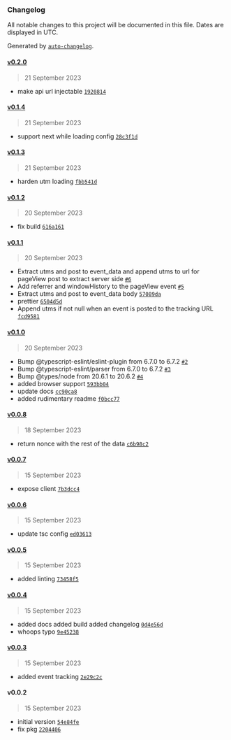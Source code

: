 ### Changelog

All notable changes to this project will be documented in this file. Dates are displayed in UTC.

Generated by [`auto-changelog`](https://github.com/CookPete/auto-changelog).

#### [v0.2.0](https://github.com/masa-finance/analytics-sdk/compare/v0.1.4...v0.2.0)

> 21 September 2023

- make api url injectable [`1920814`](https://github.com/masa-finance/analytics-sdk/commit/1920814e27b9491a486b980b534eee1207708bf7)

#### [v0.1.4](https://github.com/masa-finance/analytics-sdk/compare/v0.1.3...v0.1.4)

> 21 September 2023

- support next while loading config [`28c3f1d`](https://github.com/masa-finance/analytics-sdk/commit/28c3f1dcbd36f7e7298ae81982553c00bde683c8)

#### [v0.1.3](https://github.com/masa-finance/analytics-sdk/compare/v0.1.2...v0.1.3)

> 21 September 2023

- harden utm loading [`fbb541d`](https://github.com/masa-finance/analytics-sdk/commit/fbb541d1d5dc9cb16caaa30561380b5b4f24bc17)

#### [v0.1.2](https://github.com/masa-finance/analytics-sdk/compare/v0.1.1...v0.1.2)

> 20 September 2023

- fix build [`616a161`](https://github.com/masa-finance/analytics-sdk/commit/616a161869b89cb83718560c9a5a4d2b425eb410)

#### [v0.1.1](https://github.com/masa-finance/analytics-sdk/compare/v0.1.0...v0.1.1)

> 20 September 2023

- Extract utms and post to event_data and append utms to url for pageView post to extract server side [`#6`](https://github.com/masa-finance/analytics-sdk/pull/6)
- Add referrer and windowHistory to the pageView event [`#5`](https://github.com/masa-finance/analytics-sdk/pull/5)
- Extract utms and post to event_data body [`57089da`](https://github.com/masa-finance/analytics-sdk/commit/57089dad15c8469c230520474173953c728377b3)
- prettier [`6504d5d`](https://github.com/masa-finance/analytics-sdk/commit/6504d5d1bb412265779504405a4dfccbcf99c6a6)
- Append utms if not null when an event is posted to the tracking URL [`fcd9581`](https://github.com/masa-finance/analytics-sdk/commit/fcd95818628e480d1fe18c85a97192bed062be92)

#### [v0.1.0](https://github.com/masa-finance/analytics-sdk/compare/v0.0.8...v0.1.0)

> 20 September 2023

- Bump @typescript-eslint/eslint-plugin from 6.7.0 to 6.7.2 [`#2`](https://github.com/masa-finance/analytics-sdk/pull/2)
- Bump @typescript-eslint/parser from 6.7.0 to 6.7.2 [`#3`](https://github.com/masa-finance/analytics-sdk/pull/3)
- Bump @types/node from 20.6.1 to 20.6.2 [`#4`](https://github.com/masa-finance/analytics-sdk/pull/4)
- added browser support [`593bb04`](https://github.com/masa-finance/analytics-sdk/commit/593bb049219fc803d93c8f94cab80e40aa4fd426)
- update docs [`cc90ca8`](https://github.com/masa-finance/analytics-sdk/commit/cc90ca80d1d89b0d2dbc3db2ce87a5e56a6f15f0)
- added rudimentary readme [`f0bcc77`](https://github.com/masa-finance/analytics-sdk/commit/f0bcc774e5542fe1262bc2022b60b440e6d8ca87)

#### [v0.0.8](https://github.com/masa-finance/analytics-sdk/compare/v0.0.7...v0.0.8)

> 18 September 2023

- return nonce with the rest of the data [`c6b98c2`](https://github.com/masa-finance/analytics-sdk/commit/c6b98c23d1d56007c07b915b6d12e54ee5dbc8c0)

#### [v0.0.7](https://github.com/masa-finance/analytics-sdk/compare/v0.0.6...v0.0.7)

> 15 September 2023

- expose client [`7b3dcc4`](https://github.com/masa-finance/analytics-sdk/commit/7b3dcc4c84c7d474c37df934fdb6927584e82d64)

#### [v0.0.6](https://github.com/masa-finance/analytics-sdk/compare/v0.0.5...v0.0.6)

> 15 September 2023

- update tsc config [`ed03613`](https://github.com/masa-finance/analytics-sdk/commit/ed03613b879bf95079256918b09d0948f41f058a)

#### [v0.0.5](https://github.com/masa-finance/analytics-sdk/compare/v0.0.4...v0.0.5)

> 15 September 2023

- added linting [`73458f5`](https://github.com/masa-finance/analytics-sdk/commit/73458f54ed771ef4f3b701c2cc15a158c85624bf)

#### [v0.0.4](https://github.com/masa-finance/analytics-sdk/compare/v0.0.3...v0.0.4)

> 15 September 2023

- added docs added build added changelog [`0d4e56d`](https://github.com/masa-finance/analytics-sdk/commit/0d4e56dd00beedbe63985bfecb32dd92b82a9373)
- whoops typo [`9e45238`](https://github.com/masa-finance/analytics-sdk/commit/9e45238eb27f96e94a2ee3362c3552a8b930cb65)

#### [v0.0.3](https://github.com/masa-finance/analytics-sdk/compare/v0.0.2...v0.0.3)

> 15 September 2023

- added event tracking [`2e29c2c`](https://github.com/masa-finance/analytics-sdk/commit/2e29c2cbf0b79938dece0aa97bffe55a20438c1f)

#### v0.0.2

> 15 September 2023

- initial version [`54e84fe`](https://github.com/masa-finance/analytics-sdk/commit/54e84febf5ee6e3ceb08f9fa5ab39ba21563033b)
- fix pkg [`2204406`](https://github.com/masa-finance/analytics-sdk/commit/22044062623bf383d952edea1a8e75ad1b49afe2)
